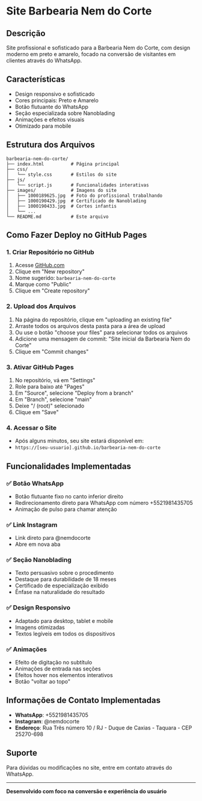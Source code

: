 # Site Barbearia Nem do Corte

## Descrição
Site profissional e sofisticado para a Barbearia Nem do Corte, com design moderno em preto e amarelo, focado na conversão de visitantes em clientes através do WhatsApp.

## Características
- Design responsivo e sofisticado
- Cores principais: Preto e Amarelo
- Botão flutuante do WhatsApp
- Seção especializada sobre Nanoblading
- Animações e efeitos visuais
- Otimizado para mobile

## Estrutura dos Arquivos
```
barbearia-nem-do-corte/
├── index.html          # Página principal
├── css/
│   └── style.css       # Estilos do site
├── js/
│   └── script.js       # Funcionalidades interativas
├── images/             # Imagens do site
│   ├── 1000189625.jpg  # Foto do profissional trabalhando
│   ├── 1000190429.jpg  # Certificado de Nanoblading
│   ├── 1000190433.jpg  # Cortes infantis
│   └── ...
└── README.md           # Este arquivo
```

## Como Fazer Deploy no GitHub Pages

### 1. Criar Repositório no GitHub
1. Acesse [GitHub.com](https://github.com)
2. Clique em "New repository"
3. Nome sugerido: `barbearia-nem-do-corte`
4. Marque como "Public"
5. Clique em "Create repository"

### 2. Upload dos Arquivos
1. Na página do repositório, clique em "uploading an existing file"
2. Arraste todos os arquivos desta pasta para a área de upload
3. Ou use o botão "choose your files" para selecionar todos os arquivos
4. Adicione uma mensagem de commit: "Site inicial da Barbearia Nem do Corte"
5. Clique em "Commit changes"

### 3. Ativar GitHub Pages
1. No repositório, vá em "Settings"
2. Role para baixo até "Pages"
3. Em "Source", selecione "Deploy from a branch"
4. Em "Branch", selecione "main"
5. Deixe "/ (root)" selecionado
6. Clique em "Save"

### 4. Acessar o Site
- Após alguns minutos, seu site estará disponível em:
- `https://[seu-usuario].github.io/barbearia-nem-do-corte`

## Funcionalidades Implementadas

### ✅ Botão WhatsApp
- Botão flutuante fixo no canto inferior direito
- Redirecionamento direto para WhatsApp com número +5521981435705
- Animação de pulso para chamar atenção

### ✅ Link Instagram
- Link direto para @nemdocorte
- Abre em nova aba

### ✅ Seção Nanoblading
- Texto persuasivo sobre o procedimento
- Destaque para durabilidade de 18 meses
- Certificado de especialização exibido
- Ênfase na naturalidade do resultado

### ✅ Design Responsivo
- Adaptado para desktop, tablet e mobile
- Imagens otimizadas
- Textos legíveis em todos os dispositivos

### ✅ Animações
- Efeito de digitação no subtítulo
- Animações de entrada nas seções
- Efeitos hover nos elementos interativos
- Botão "voltar ao topo"

## Informações de Contato Implementadas
- **WhatsApp**: +5521981435705
- **Instagram**: @nemdocorte
- **Endereço**: Rua Três número 10 / RJ - Duque de Caxias - Taquara - CEP 25270-698

## Suporte
Para dúvidas ou modificações no site, entre em contato através do WhatsApp.

---
**Desenvolvido com foco na conversão e experiência do usuário**
